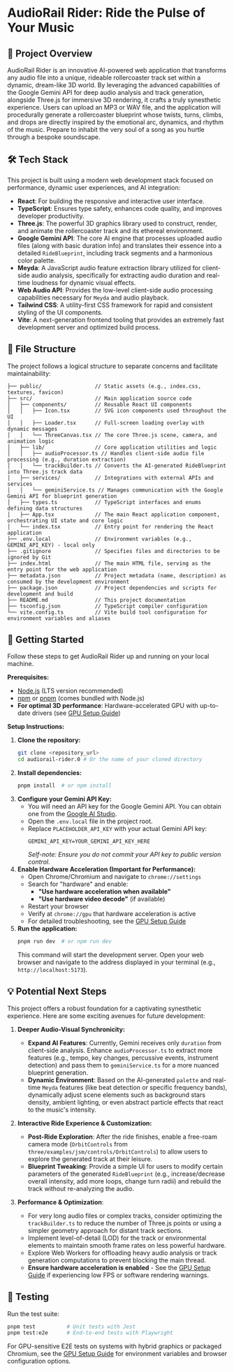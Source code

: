 # AudioRail Rider: Ride the Pulse of Your Music

## 🚀 Project Overview

AudioRail Rider is an innovative AI-powered web application that transforms any audio file into a unique, rideable rollercoaster track set within a dynamic, dream-like 3D world. By leveraging the advanced capabilities of the Google Gemini API for deep audio analysis and track generation, alongside Three.js for immersive 3D rendering, it crafts a truly synesthetic experience. Users can upload an MP3 or WAV file, and the application will procedurally generate a rollercoaster blueprint whose twists, turns, climbs, and drops are directly inspired by the emotional arc, dynamics, and rhythm of the music. Prepare to inhabit the very soul of a song as you hurtle through a bespoke soundscape.

## 🛠️ Tech Stack

This project is built using a modern web development stack focused on performance, dynamic user experiences, and AI integration:

*   **React**: For building the responsive and interactive user interface.
*   **TypeScript**: Ensures type safety, enhances code quality, and improves developer productivity.
*   **Three.js**: The powerful 3D graphics library used to construct, render, and animate the rollercoaster track and its ethereal environment.
*   **Google Gemini API**: The core AI engine that processes uploaded audio files (along with basic duration info) and translates their essence into a detailed `RideBlueprint`, including track segments and a harmonious color palette.
*   **Meyda**: A JavaScript audio feature extraction library utilized for client-side audio analysis, specifically for extracting audio duration and real-time loudness for dynamic visual effects.
*   **Web Audio API**: Provides the low-level client-side audio processing capabilities necessary for `Meyda` and audio playback.
*   **Tailwind CSS**: A utility-first CSS framework for rapid and consistent styling of the UI components.
*   **Vite**: A next-generation frontend tooling that provides an extremely fast development server and optimized build process.

## 📂 File Structure

The project follows a logical structure to separate concerns and facilitate maintainability:

```
├── public/                 // Static assets (e.g., index.css, textures, favicon)
├── src/                    // Main application source code
│   ├── components/         // Reusable React UI components
│   │   ├── Icon.tsx        // SVG icon components used throughout the UI
│   │   ├── Loader.tsx      // Full-screen loading overlay with dynamic messages
│   │   └── ThreeCanvas.tsx // The core Three.js scene, camera, and animation logic
│   ├── lib/                // Core application utilities and logic
│   │   ├── audioProcessor.ts // Handles client-side audio file processing (e.g., duration extraction)
│   │   └── trackBuilder.ts // Converts the AI-generated RideBlueprint into Three.js track data
│   ├── services/           // Integrations with external APIs and services
│   │   └── geminiService.ts // Manages communication with the Google Gemini API for blueprint generation
│   ├── types.ts            // TypeScript interfaces and enums defining data structures
│   ├── App.tsx             // The main React application component, orchestrating UI state and core logic
│   └── index.tsx           // Entry point for rendering the React application
├── .env.local              // Environment variables (e.g., GEMINI_API_KEY) - local only
├── .gitignore              // Specifies files and directories to be ignored by Git
├── index.html              // The main HTML file, serving as the entry point for the web application
├── metadata.json           // Project metadata (name, description) as consumed by the development environment
├── package.json            // Project dependencies and scripts for development and build
├── README.md               // This project documentation
├── tsconfig.json           // TypeScript compiler configuration
└── vite.config.ts          // Vite build tool configuration for environment variables and aliases
```

## 🏁 Getting Started

Follow these steps to get AudioRail Rider up and running on your local machine.

**Prerequisites:**

*   [Node.js](https://nodejs.org/en/download/) (LTS version recommended)
*   [npm](https://www.npmjs.com/get-npm) or [pnpm](https://pnpm.io/) (comes bundled with Node.js)
*   **For optimal 3D performance**: Hardware-accelerated GPU with up-to-date drivers (see [GPU Setup Guide](../docs/GPU_SETUP.md))

**Setup Instructions:**

1.  **Clone the repository:**
    ```bash
    git clone <repository_url>
    cd audiorail-rider.0 # Or the name of your cloned directory
    ```
2.  **Install dependencies:**
    ```bash
    pnpm install  # or npm install
    ```
3.  **Configure your Gemini API Key:**
    *   You will need an API key for the Google Gemini API. You can obtain one from the [Google AI Studio](https://aistudio.google.com/app/apikey).
    *   Open the `.env.local` file in the project root.
    *   Replace `PLACEHOLDER_API_KEY` with your actual Gemini API key:
        ```dotenv
        GEMINI_API_KEY=YOUR_GEMINI_API_KEY_HERE
        ```
        *Self-note: Ensure you do not commit your API key to public version control.*
4.  **Enable Hardware Acceleration (Important for Performance):**
    *   Open Chrome/Chromium and navigate to `chrome://settings`
    *   Search for "hardware" and enable:
        - **"Use hardware acceleration when available"**
        - **"Use hardware video decode"** (if available)
    *   Restart your browser
    *   Verify at `chrome://gpu` that hardware acceleration is active
    *   For detailed troubleshooting, see the [GPU Setup Guide](../docs/GPU_SETUP.md)
5.  **Run the application:**
    ```bash
    pnpm run dev  # or npm run dev
    ```
    This command will start the development server. Open your web browser and navigate to the address displayed in your terminal (e.g., `http://localhost:5173`).

## 💡 Potential Next Steps

This project offers a robust foundation for a captivating synesthetic experience. Here are some exciting avenues for future development:

1.  **Deeper Audio-Visual Synchronicity:**
    *   **Expand AI Features**: Currently, Gemini receives only `duration` from client-side analysis. Enhance `audioProcessor.ts` to extract more features (e.g., tempo, key changes, percussive events, instrument detection) and pass them to `geminiService.ts` for a more nuanced blueprint generation.
    *   **Dynamic Environment**: Based on the AI-generated `palette` and real-time `Meyda` features (like beat detection or specific frequency bands), dynamically adjust scene elements such as background stars density, ambient lighting, or even abstract particle effects that react to the music's intensity.

2.  **Interactive Ride Experience & Customization:**
    *   **Post-Ride Exploration**: After the ride finishes, enable a free-roam camera mode (`OrbitControls` from `three/examples/jsm/controls/OrbitControls`) to allow users to explore the generated track at their leisure.
    *   **Blueprint Tweaking**: Provide a simple UI for users to modify certain parameters of the generated `RideBlueprint` (e.g., increase/decrease overall intensity, add more loops, change turn radii) and rebuild the track without re-analyzing the audio.

3.  **Performance & Optimization**:
    *   For very long audio files or complex tracks, consider optimizing the `trackBuilder.ts` to reduce the number of Three.js points or using a simpler geometry approach for distant track sections.
    *   Implement level-of-detail (LOD) for the track or environmental elements to maintain smooth frame rates on less powerful hardware.
    *   Explore Web Workers for offloading heavy audio analysis or track generation computations to prevent blocking the main thread.
    *   **Ensure hardware acceleration is enabled** - See the [GPU Setup Guide](../docs/GPU_SETUP.md) if experiencing low FPS or software rendering warnings.

## 🧪 Testing

Run the test suite:

```bash
pnpm test          # Unit tests with Jest
pnpm test:e2e      # End-to-end tests with Playwright
```

For GPU-sensitive E2E tests on systems with hybrid graphics or packaged Chromium, see the [GPU Setup Guide](../docs/GPU_SETUP.md) for environment variables and browser configuration options.
```